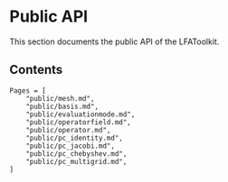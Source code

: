 # Public API

This section documents the public API of the LFAToolkit.

## Contents

```@contents
Pages = [
    "public/mesh.md",
    "public/basis.md",
    "public/evaluationmode.md",
    "public/operatorfield.md",
    "public/operator.md",
    "public/pc_identity.md",
    "public/pc_jacobi.md",
    "public/pc_chebyshev.md",
    "public/pc_multigrid.md",
]
```
